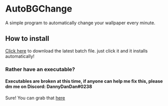 # AutoBGChange
A simple program to automatically change your wallpaper every minute.

## How to install

[Click here](https://github.com/daanschenkel/AutoBGChange/archive/refs/heads/main.zip) to download the latest batch file. just click it and it installs automatically! 

### Rather have an executable?
#### Executables are broken at this time, if anyone can help me fix this, please dm me on Discord: DannyDanDan#0238
Sure! You can grab that [here](https://github.com/daanschenkel/AutoBGChange/releases/latest/)
